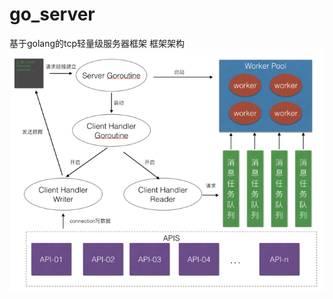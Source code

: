 # go_server
基于golang的tcp轻量级服务器框架
框架架构
![1.框架.png](https://github.com/guoxuanhan/imgs-folder/blob/32148e3cc2c18bb32ce0adf32b5bcacda892dd1a/imgs/go_server01.png)

